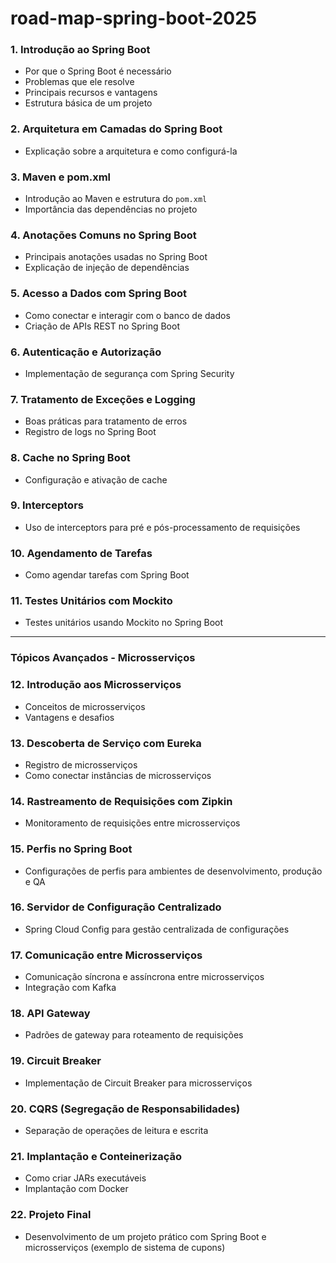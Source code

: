 # road-map-spring-boot-2025

### 1. **Introdução ao Spring Boot**

- Por que o Spring Boot é necessário
- Problemas que ele resolve
- Principais recursos e vantagens
- Estrutura básica de um projeto

### 2. **Arquitetura em Camadas do Spring Boot**

- Explicação sobre a arquitetura e como configurá-la

### 3. **Maven e pom.xml**

- Introdução ao Maven e estrutura do `pom.xml`
- Importância das dependências no projeto

### 4. **Anotações Comuns no Spring Boot**

- Principais anotações usadas no Spring Boot
- Explicação de injeção de dependências

### 5. **Acesso a Dados com Spring Boot**

- Como conectar e interagir com o banco de dados
- Criação de APIs REST no Spring Boot

### 6. **Autenticação e Autorização**

- Implementação de segurança com Spring Security

### 7. **Tratamento de Exceções e Logging**

- Boas práticas para tratamento de erros
- Registro de logs no Spring Boot

### 8. **Cache no Spring Boot**

- Configuração e ativação de cache

### 9. **Interceptors**

- Uso de interceptors para pré e pós-processamento de requisições

### 10. **Agendamento de Tarefas**

- Como agendar tarefas com Spring Boot

### 11. **Testes Unitários com Mockito**

- Testes unitários usando Mockito no Spring Boot

---

### **Tópicos Avançados - Microsserviços**

### 12. **Introdução aos Microsserviços**

- Conceitos de microsserviços
- Vantagens e desafios

### 13. **Descoberta de Serviço com Eureka**

- Registro de microsserviços
- Como conectar instâncias de microsserviços

### 14. **Rastreamento de Requisições com Zipkin**

- Monitoramento de requisições entre microsserviços

### 15. **Perfis no Spring Boot**

- Configurações de perfis para ambientes de desenvolvimento, produção e QA

### 16. **Servidor de Configuração Centralizado**

- Spring Cloud Config para gestão centralizada de configurações

### 17. **Comunicação entre Microsserviços**

- Comunicação síncrona e assíncrona entre microsserviços
- Integração com Kafka

### 18. **API Gateway**

- Padrões de gateway para roteamento de requisições

### 19. **Circuit Breaker**

- Implementação de Circuit Breaker para microsserviços

### 20. **CQRS (Segregação de Responsabilidades)**

- Separação de operações de leitura e escrita

### 21. **Implantação e Conteinerização**

- Como criar JARs executáveis
- Implantação com Docker

### 22. **Projeto Final**

- Desenvolvimento de um projeto prático com Spring Boot e microsserviços (exemplo de sistema de cupons)
